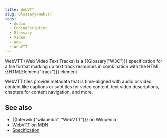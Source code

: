 ```yaml
---
title: WebVTT
slug: Glossary/WebVTT
tags:
  - Audio
  - CodingScripting
  - Glossary
  - Video
  - Web
  - WebVTT
---
```

<p>WebVTT (Web Video Text Tracks) is a {{Glossary("W3C")}} specification for a file format marking up text track resources in combination with the HTML {{HTMLElement("track")}} element.</p>

<p>WebVTT files provide metadata that is time-aligned with audio or video content like captions or subtitles for video content, text video descriptions, chapters for content navigation, and more.</p>

<h2 id="see_also">See also</h2>

<ul>
 <li>{{Interwiki("wikipedia", "WebVTT")}} on Wikipedia</li>
 <li><a href="/en-US/docs/Web/API/WebVTT_API">WebVTT</a> on MDN</li>
 <li><a href="https://www.w3.org/TR/webvtt1/">Specification</a></li>
</ul>
